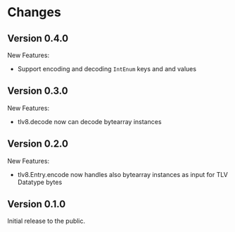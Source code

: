 
# Changes

## Version 0.4.0

New Features:

 - Support encoding and decoding `IntEnum` keys and and values

## Version 0.3.0

New Features:

 - tlv8.decode now can decode bytearray instances

## Version 0.2.0

New Features:

 - tlv8.Entry.encode now handles also bytearray instances as input for TLV Datatype bytes


## Version 0.1.0

Initial release to the public.

